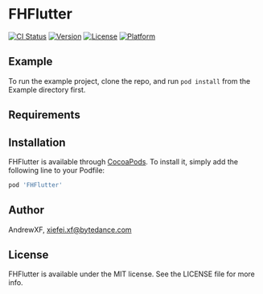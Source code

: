 # FHFlutter

[![CI Status](https://img.shields.io/travis/AndrewXF/FHFlutter.svg?style=flat)](https://travis-ci.org/AndrewXF/FHFlutter)
[![Version](https://img.shields.io/cocoapods/v/FHFlutter.svg?style=flat)](https://cocoapods.org/pods/FHFlutter)
[![License](https://img.shields.io/cocoapods/l/FHFlutter.svg?style=flat)](https://cocoapods.org/pods/FHFlutter)
[![Platform](https://img.shields.io/cocoapods/p/FHFlutter.svg?style=flat)](https://cocoapods.org/pods/FHFlutter)

## Example

To run the example project, clone the repo, and run `pod install` from the Example directory first.

## Requirements

## Installation

FHFlutter is available through [CocoaPods](https://cocoapods.org). To install
it, simply add the following line to your Podfile:

```ruby
pod 'FHFlutter'
```

## Author

AndrewXF, xiefei.xf@bytedance.com

## License

FHFlutter is available under the MIT license. See the LICENSE file for more info.
